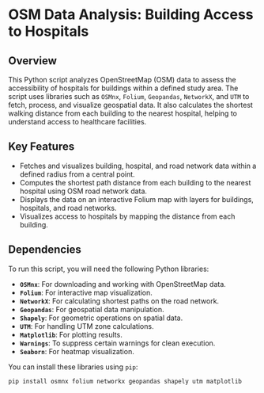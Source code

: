 # OSM Data Analysis: Building Access to Hospitals

## Overview

This Python script analyzes OpenStreetMap (OSM) data to assess the accessibility of hospitals for buildings within a defined study area. The script uses libraries such as `OSMnx`, `Folium`, `Geopandas`, `NetworkX`, and `UTM` to fetch, process, and visualize geospatial data. It also calculates the shortest walking distance from each building to the nearest hospital, helping to understand access to healthcare facilities.

## Key Features

- Fetches and visualizes building, hospital, and road network data within a defined radius from a central point.
- Computes the shortest path distance from each building to the nearest hospital using OSM road network data.
- Displays the data on an interactive Folium map with layers for buildings, hospitals, and road networks.
- Visualizes access to hospitals by mapping the distance from each building.

## Dependencies

To run this script, you will need the following Python libraries:

- **`OSMnx`**: For downloading and working with OpenStreetMap data.
- **`Folium`**: For interactive map visualization.
- **`NetworkX`**: For calculating shortest paths on the road network.
- **`Geopandas`**: For geospatial data manipulation.
- **`Shapely`**: For geometric operations on spatial data.
- **`UTM`**: For handling UTM zone calculations.
- **`Matplotlib`**: For plotting results.
- **`Warnings`**: To suppress certain warnings for clean execution.
- **`Seaborn`**: For heatmap visualization.

You can install these libraries using `pip`:

```py
pip install osmnx folium networkx geopandas shapely utm matplotlib
